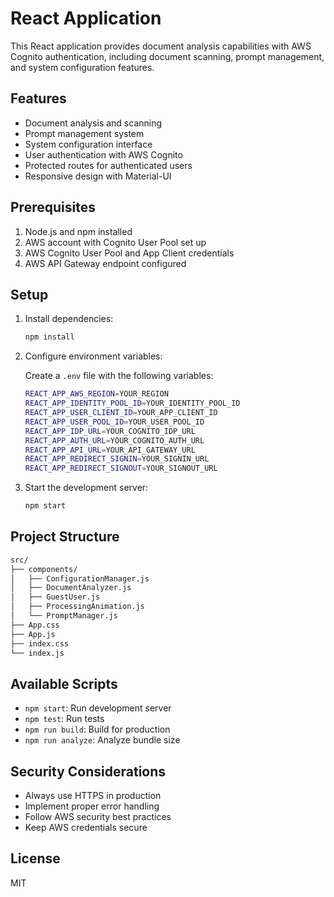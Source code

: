 # React Application

This React application provides document analysis capabilities with AWS Cognito
authentication, including document scanning, prompt management, and system
configuration features.

## Features

- Document analysis and scanning
- Prompt management system
- System configuration interface
- User authentication with AWS Cognito
- Protected routes for authenticated users
- Responsive design with Material-UI

## Prerequisites

1. Node.js and npm installed
2. AWS account with Cognito User Pool set up
3. AWS Cognito User Pool and App Client credentials
4. AWS API Gateway endpoint configured

## Setup

1. Install dependencies:

   ```sh
   npm install
   ```

2. Configure environment variables:

   Create a `.env` file with the following variables:

   ```sh
   REACT_APP_AWS_REGION=YOUR_REGION
   REACT_APP_IDENTITY_POOL_ID=YOUR_IDENTITY_POOL_ID
   REACT_APP_USER_CLIENT_ID=YOUR_APP_CLIENT_ID
   REACT_APP_USER_POOL_ID=YOUR_USER_POOL_ID
   REACT_APP_IDP_URL=YOUR_COGNITO_IDP_URL
   REACT_APP_AUTH_URL=YOUR_COGNITO_AUTH_URL
   REACT_APP_API_URL=YOUR_API_GATEWAY_URL
   REACT_APP_REDIRECT_SIGNIN=YOUR_SIGNIN_URL
   REACT_APP_REDIRECT_SIGNOUT=YOUR_SIGNOUT_URL
   ```

3. Start the development server:

   ```sh
   npm start
   ```

## Project Structure

```sh
src/
├── components/
│   ├── ConfigurationManager.js
│   ├── DocumentAnalyzer.js
│   ├── GuestUser.js
│   ├── ProcessingAnimation.js
│   └── PromptManager.js
├── App.css
├── App.js
├── index.css
└── index.js
```

## Available Scripts

- `npm start`: Run development server
- `npm test`: Run tests
- `npm run build`: Build for production
- `npm run analyze`: Analyze bundle size

## Security Considerations

- Always use HTTPS in production
- Implement proper error handling
- Follow AWS security best practices
- Keep AWS credentials secure

## License

MIT
